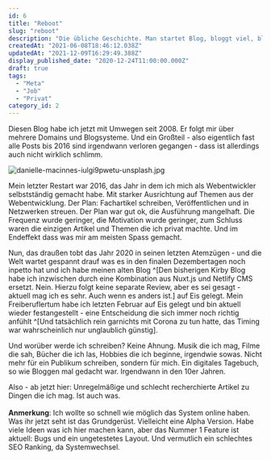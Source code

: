 ```yaml
---
id: 6
title: "Reboot"
slug: "reboot"
description: "Die übliche Geschichte. Man startet Blog, bloggt viel, bloggt weniger, bloggt garnicht mehr."
createdAt: "2021-06-08T18:46:12.038Z"
updatedAt: "2021-12-09T16:29:49.388Z"
display_published_date: "2020-12-24T11:00:00.000Z"
draft: true
tags:
  - "Meta"
  - "Job"
  - "Privat"
category_id: 2
---
```


Diesen Blog habe ich jetzt mit Umwegen seit 2008. Er folgt mir über mehrere Domains und Blogsysteme. Und ein Großteil - also eigentlich fast alle Posts bis 2016 sind irgendwann verloren gegangen - dass ist allerdings auch nicht wirklich schlimm. 

![danielle-macinnes-iulgi9pwetu-unsplash.jpg](https://res.cloudinary.com/dlsll9dkn/image/upload/v1623176592/danielle_macinnes_iulgi9pwetu_unsplash_bd8eec76b2.jpg)


Mein letzter Restart war 2016, das Jahr in dem ich mich als Webentwickler selbstständig gemacht habe. Mit starker Ausrichtung auf Themen aus der Webentwicklung. Der Plan: Fachartikel schreiben, Veröffentlichen und in Netzwerken streuen. Der Plan war gut ok, die Ausführung mangelhaft. Die Frequenz wurde geringer, die Motivation wurde geringer, zum Schluss waren die einzigen Artikel und Themen die ich privat machte. Und im Endeffekt dass was mir am meisten Spass gemacht. 

Nun, das draußen tobt das Jahr 2020 in seinen letzten Atemzügen - und die Welt wartet gespannt drauf was es in den finalen Dezembertagen noch inpetto hat und ich habe meinen alten Blog ^\[Den bisherigen Kirby Blog habe ich inzwischen durch eine Kombination aus Nuxt.js und Netlify CMS ersetzt. Nein. Hierzu folgt keine separate Review, aber es sei gesagt - aktuell mag ich es sehr. Auch wenn es anders ist.] auf Eis gelegt. Mein Freiberuflertum habe ich letzten Februar auf Eis gelegt und bin aktuell wieder festangestellt - eine Entscheidung die sich immer noch richtig anfühlt ^\[Und tatsächlich rein garnichts mit Corona zu tun hatte, das Timing war wahrscheinlich nur unglaublich günstig].

Und worüber werde ich schreiben? Keine Ahnung. Musik die ich mag, Filme die sah, Bücher die ich las, Hobbies die ich beginne, irgendwie sowas. Nicht mehr für ein Publikum schreiben, sondern für mich. Ein digitales Tagebuch, so wie Bloggen mal gedacht war. Irgendwann in den 10er Jahren. 

Also - ab jetzt hier: Unregelmäßige und schlecht recherchierte Artikel zu Dingen die ich mag. Ist auch was.\
\
**Anmerkung**: Ich wollte so schnell wie möglich das System online haben. Was ihr jetzt seht ist das Grundgerüst. Vielleicht eine Alpha Version. Habe viele Ideen was ich hier machen kann, aber das Nummer 1 Feature ist aktuell: Bugs und ein ungetestetes Layout. Und vermutlich ein schlechtes SEO Ranking, da Systemwechsel.
